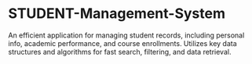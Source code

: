 # STUDENT-Management-System
An efficient application for managing student records, including personal info, academic performance, and course enrollments. Utilizes key data structures and algorithms for fast search, filtering, and data retrieval.
